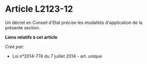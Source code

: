 # Article L2123-12

Un décret en Conseil d'Etat précise les modalités d'application de la présente section.

**Liens relatifs à cet article**

_Créé par_:

  - Loi n°2014-774 du 7 juillet 2014 - art. unique
